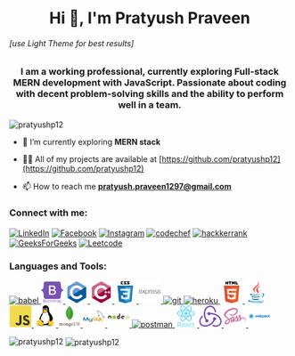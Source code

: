 <h1 align="center">Hi 👋, I'm Pratyush Praveen</h1>
<h6>[use Light Theme for best results]</h6>
<h3 align="center">I am a working professional, currently exploring Full-stack MERN development with JavaScript. Passionate about coding with decent problem-solving skills and the ability to perform well in a team.</h3>

<p align="left"> <img src="https://komarev.com/ghpvc/?username=pratyushp12&label=Profile%20views&color=0e75b6&style=flat" alt="pratyushp12" /> </p>

- 🌱 I’m currently exploring **MERN stack**

- 👨‍💻 All of my projects are available at [https://github.com/pratyushp12](https://github.com/pratyushp12)

- 📫 How to reach me **pratyush.praveen1297@gmail.com**

<h3 align="left">Connect with me:</h3>
<p align="left">
<a href="https://linkedin.com/in/https://wpratyush-praveen-28b513113/" target="blank"><img align="center" src="https://cdn.jsdelivr.net/npm/simple-icons@4.20.0/icons/linkedin.svg" alt="LinkedIn" height="30" width="40" /></a>
<a href="https://fb.com/pratyush.praveen.12" target="blank"><img align="center" src="https://cdn.jsdelivr.net/npm/simple-icons@4.20.0/icons/facebook.svg" alt="Facebook" height="30" width="40" /></a>
<a href="https://instagram.com/pratyush_p12" target="blank"><img align="center" src="https://cdn.jsdelivr.net/npm/simple-icons@4.20.0/icons/instagram.svg" alt="Instagram" height="30" width="40" /></a>
<a href="https://www.codechef.com/users/pratyush_12" target="blank"><img align="center" src="https://cdn.jsdelivr.net/npm/simple-icons@4.20.0/icons/codechef.svg" alt="codechef" height="30" width="40" /></a>
<a href="https://www.hackerrank.com/pratyush1296" target="blank"><img align="center" src="https://cdn.jsdelivr.net/npm/simple-icons@4.20.0/icons/hackerrank.svg" alt="hackkerrank" height="30" width="40" /></a>
<a href="https://auth.geeksforgeeks.org/user/pratyushpraveen" target="blank"><img align="center" src="https://cdn.jsdelivr.net/npm/simple-icons@4.20.0/icons/geeksforgeeks.svg" alt="GeeksForGeeks" height="30" width="40" /></a>
<a href="https://leetcode.com/pratyush1296/" target="blank"><img align="center" src="https://cdn.jsdelivr.net/npm/simple-icons@4.20.0/icons/leetcode.svg" alt="Leetcode" height="30" width="40" /></a>
</p>

<h3 align="left">Languages and Tools:</h3>
<p align="left"> <a href="https://babeljs.io/" target="_blank"> <img src="https://www.vectorlogo.zone/logos/babeljs/babeljs-icon.svg" alt="babel" width="40" height="40"/> </a> <a href="https://getbootstrap.com" target="_blank"> <img src="https://raw.githubusercontent.com/devicons/devicon/master/icons/bootstrap/bootstrap-plain-wordmark.svg" alt="bootstrap" width="40" height="40"/> </a> <a href="https://www.cprogramming.com/" target="_blank"> <img src="https://raw.githubusercontent.com/devicons/devicon/master/icons/c/c-original.svg" alt="c" width="40" height="40"/> </a> <a href="https://www.w3schools.com/cpp/" target="_blank"> <img src="https://raw.githubusercontent.com/devicons/devicon/master/icons/cplusplus/cplusplus-original.svg" alt="cplusplus" width="40" height="40"/> </a> <a href="https://www.w3schools.com/css/" target="_blank"> <img src="https://raw.githubusercontent.com/devicons/devicon/master/icons/css3/css3-original-wordmark.svg" alt="css3" width="40" height="40"/> </a> <a href="https://expressjs.com" target="_blank"> <img src="https://raw.githubusercontent.com/devicons/devicon/master/icons/express/express-original-wordmark.svg" alt="express" width="40" height="40"/> </a> <a href="https://git-scm.com/" target="_blank"> <img src="https://www.vectorlogo.zone/logos/git-scm/git-scm-icon.svg" alt="git" width="40" height="40"/> </a> <a href="https://heroku.com" target="_blank"> <img src="https://www.vectorlogo.zone/logos/heroku/heroku-icon.svg" alt="heroku" width="40" height="40"/> </a> <a href="https://www.w3.org/html/" target="_blank"> <img src="https://raw.githubusercontent.com/devicons/devicon/master/icons/html5/html5-original-wordmark.svg" alt="html5" width="40" height="40"/> </a> <a href="https://www.java.com" target="_blank"> <img src="https://raw.githubusercontent.com/devicons/devicon/master/icons/java/java-original.svg" alt="java" width="40" height="40"/> </a> <a href="https://developer.mozilla.org/en-US/docs/Web/JavaScript" target="_blank"> <img src="https://raw.githubusercontent.com/devicons/devicon/master/icons/javascript/javascript-original.svg" alt="javascript" width="40" height="40"/> </a> <a href="https://www.linux.org/" target="_blank"> <img src="https://raw.githubusercontent.com/devicons/devicon/master/icons/linux/linux-original.svg" alt="linux" width="40" height="40"/> </a> <a href="https://www.mongodb.com/" target="_blank"> <img src="https://raw.githubusercontent.com/devicons/devicon/master/icons/mongodb/mongodb-original-wordmark.svg" alt="mongodb" width="40" height="40"/> </a> <a href="https://www.mysql.com/" target="_blank"> <img src="https://raw.githubusercontent.com/devicons/devicon/master/icons/mysql/mysql-original-wordmark.svg" alt="mysql" width="40" height="40"/> </a> <a href="https://nodejs.org" target="_blank"> <img src="https://raw.githubusercontent.com/devicons/devicon/master/icons/nodejs/nodejs-original-wordmark.svg" alt="nodejs" width="40" height="40"/> </a> <a href="https://postman.com" target="_blank"> <img src="https://www.vectorlogo.zone/logos/getpostman/getpostman-icon.svg" alt="postman" width="40" height="40"/> </a> <a href="https://reactjs.org/" target="_blank"> <img src="https://raw.githubusercontent.com/devicons/devicon/master/icons/react/react-original-wordmark.svg" alt="react" width="40" height="40"/> </a> <a href="https://redux.js.org" target="_blank"> <img src="https://raw.githubusercontent.com/devicons/devicon/master/icons/redux/redux-original.svg" alt="redux" width="40" height="40"/> </a> <a href="https://sass-lang.com" target="_blank"> <img src="https://raw.githubusercontent.com/devicons/devicon/master/icons/sass/sass-original.svg" alt="sass" width="40" height="40"/> </a> <a href="https://webpack.js.org" target="_blank"> <img src="https://raw.githubusercontent.com/devicons/devicon/d00d0969292a6569d45b06d3f350f463a0107b0d/icons/webpack/webpack-original-wordmark.svg" alt="webpack" width="40" height="40"/> </a> </p>

<p><img align="left" src="https://github-readme-stats.vercel.app/api/top-langs?username=pratyushp12&show_icons=true&locale=en&layout=compact" alt="pratyushp12" /></p>

<p>&nbsp;<img align="center" src="https://github-readme-stats.vercel.app/api?username=pratyushp12&show_icons=true&locale=en" alt="pratyushp12" /></p>
